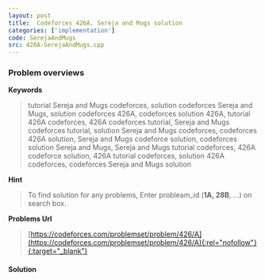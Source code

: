 ```yaml
---
layout: post
title:  Codeforces 426A. Sereja and Mugs solution
categories: ['implementation']
code: SerejaAndMugs
src: 426A-SerejaAndMugs.cpp
---
```

### **Problem overviews**

**Keywords**
> tutorial Sereja and Mugs codeforces, solution codeforces Sereja and Mugs, solution codeforces 426A, codeforces solution 426A, tutorial 426A codeforces, 426A codeforces tutorial, Sereja and Mugs codeforces tutorial, solution Sereja and Mugs codeforces, codeforces 426A solution, Sereja and Mugs codeforce solution, codeforces solution Sereja and Mugs, Sereja and Mugs tutorial codeforces, 426A codeforce solution, 426A tutorial codeforces, solution 426A codeforces, codeforces Sereja and Mugs solution

**Hint**
> To find solution for any problems, Enter probleam_id (**1A, 28B**, ...) on search box. 

**Problems Url**
> [https://codeforces.com/problemset/problem/426/A](https://codeforces.com/problemset/problem/426/A){:rel="nofollow"}{:target="_blank"}

#### **Solution**



